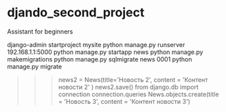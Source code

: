 # djando_second_project
Assistant for beginners

django-admin startproject mysite 
python manage.py runserver 192.168.1.1:5000 
python manage.py startapp news
python manage.py makemigrations
python manage.py sqlmigrate news 0001
python manage.py migrate

>>> news2 = News(title='Новость 2', content = 'Контент новости 2' )
>>> news2.save()
from django.db import connection
connection.queries
News.objects.create(title = 'Новость 3', content = 'Контент новости 3') 

